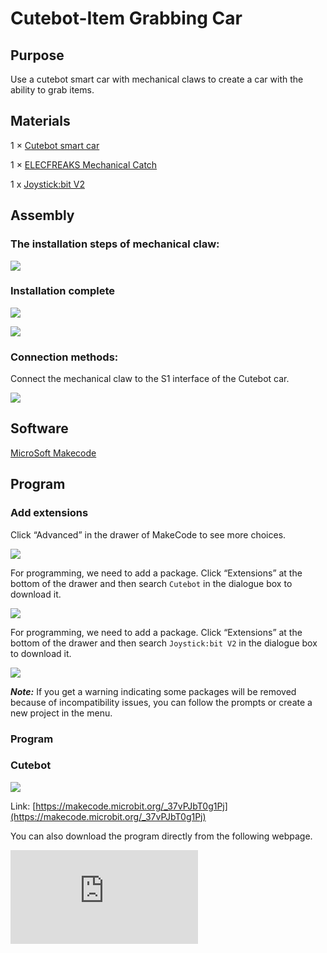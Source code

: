# Cutebot-Item Grabbing Car

## Purpose
Use a cutebot smart car with mechanical claws to create a car with the ability to grab items.

## Materials

1 × [Cutebot smart car](https://www.elecfreaks.com/micro-bit-smart-cutebot.html)

1 × [ELECFREAKS Mechanical Catch](https://www.elecfreaks.com/elecfreaks-mechanical-catch-use-with-cutebot.html)

1 x [Joystick:bit V2](https://www.elecfreaks.com/joystick-bit-2-kit-for-micro-bit.html)

## Assembly

### The installation steps of mechanical claw:

![](./images/cutebot-claw-01.png)

### Installation complete



![](./images/cutebot-claw-22-02.png)

![](./images/cutebot-claw-22-03.png)

### Connection methods:

Connect the mechanical claw to the S1 interface of the Cutebot car.

![](./images/cutebot-claw-02.png)

## Software

[MicroSoft Makecode](https://makecode.microbit.org/#)

## Program

### Add extensions
Click “Advanced” in the drawer of MakeCode to see more choices.

![](./images/cutebot-case-24-01.png)

For programming, we need to add a package. Click “Extensions” at the bottom of the drawer and then search `Cutebot` in the dialogue box to download it.

![](./images/cutebot-case-24-02.png)

For programming, we need to add a package. Click “Extensions” at the bottom of the drawer and then search `Joystick:bit V2` in the dialogue box to download it.

![](./images/cutebot-case-22-03.png)

***Note:*** If you get a warning indicating some packages will be removed because of incompatibility issues, you can follow the prompts or create a new project in the menu.

### Program
### Cutebot

![](./images/cutebot-case-22-04.png)

Link: [https://makecode.microbit.org/_37vPJbT0g1Pj](https://makecode.microbit.org/_37vPJbT0g1Pj)

You can also download the program directly from the following webpage.

<div
    style={{
        position: 'relative',
        paddingBottom: '60%',
        overflow: 'hidden',
    }}
>
    <iframe
        src="https://makecode.microbit.org/_37vPJbT0g1Pj"
        frameborder="0"
        sandbox="allow-popups allow-forms allow-scripts allow-same-origin"
        style={{
            position: 'absolute',
            width: '100%',
            height: '100%',
        }}
    />
</div>

### Remote control

![](./images/cutebot-case-22-05.png)

Link: [https://makecode.microbit.org/_V857iRc9PTFv](https://makecode.microbit.org/_V857iRc9PTFv)

You can also download the program directly from the following webpage.

<div
    style={{
        position: 'relative',
        paddingBottom: '60%',
        overflow: 'hidden',
    }}
>
    <iframe
        src="https://makecode.microbit.org/_V857iRc9PTFv"
        frameborder="0"
        sandbox="allow-popups allow-forms allow-scripts allow-same-origin"
        style={{
            position: 'absolute',
            width: '100%',
            height: '100%',
        }}
    />
</div>

## Result

If the moving direction of the car is controlled by the joystick, press the C/D button of the remote control to control the opening and grasping of the mechanical claw.

![](./images/cutebot-case-22.gif)

## Exploration


## FAQ
## Relevant reading
